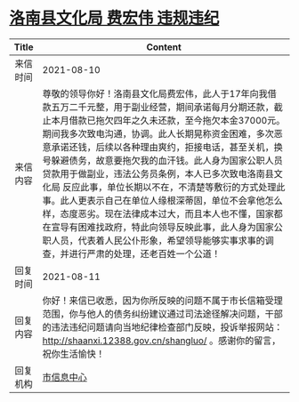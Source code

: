 # <a href="http://www.shangluo.gov.cn/zmhd/ldxxxx.jsp?urltype=leadermail.LeaderMailContentUrl&wbtreeid=1112&leadermailid=7645">洛南县文化局 费宏伟 违规违纪</a>
|Title|Content|
|:---:|---|
|来信时间|2021-08-10|
|来信内容|尊敬的领导你好！洛南县文化局费宏伟，此人于17年向我借款五万二千元整，用于副业经营，期间承诺每月分期还款，截止本月借款已拖欠四年之久未还款，至今拖欠本金37000元。期间我多次致电沟通，协调。此人长期晃称资金困难，多次恶意承诺还钱，后续以各种理由爽约，拒接电话，甚至关机，换号躲避债务，故意要拖欠我的血汗钱。此人身为国家公职人员贷款用于做副业，违法公务员条例，本人已多次致电洛南县文化局 反应此事，单位长期以不在，不清楚等敷衍的方式处理此事。此人更表示自己在单位人缘根深蒂固，单位不会拿他怎么样，态度恶劣。现在法律成本过大，而且本人也不懂，国家都在宣导有困难找政府，特此向领导反映此事，此人身为国家公职人员，代表着人民公仆形象，希望领导能够实事求事的调查，并进行严肃的处理，还老百姓一个公道！|
|回复时间|2021-08-11|
|回复内容|你好！来信已收悉，因为你所反映的问题不属于市长信箱受理范围，你与他人的债务纠纷建议通过司法途径解决问题，干部的违法违纪问题请向当地纪律检查部门反映，投诉举报网站：http://shaanxi.12388.gov.cn/shangluo/ 。感谢你的留言，祝你生活愉快！|
|回复机构|<a href="../../categories/agencies/市信息中心.md">市信息中心</a>|
